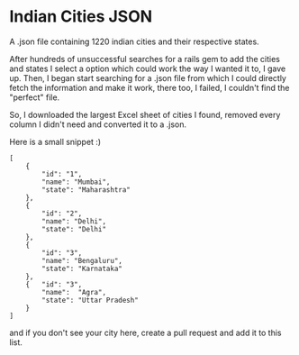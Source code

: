 # Indian Cities JSON
A .json file containing 1220 indian cities and their respective states.

After hundreds of unsuccessful searches for a rails gem to add the cities and states I select a option which could work the way I wanted it to, I gave up. Then, I began start searching for a .json file from which I could directly fetch the information and make it work, there too, I failed, I couldn't find the "perfect" file.

So, I downloaded the largest Excel sheet of cities I found, removed every column I didn't need and converted it to a .json.

Here is a small snippet :)

```
[
    {
        "id": "1",
        "name": "Mumbai",
        "state": "Maharashtra"
    },
    {
        "id": "2",
        "name": "Delhi",
        "state": "Delhi"
    },
    {
        "id": "3",
        "name": "Bengaluru",
        "state": "Karnataka"
    },
    {   "id": "3",
        "name":  "Agra",
        "state": "Uttar Pradesh"
    }
]
```

and if you don't see your city here, create a pull request and add it to this list.
